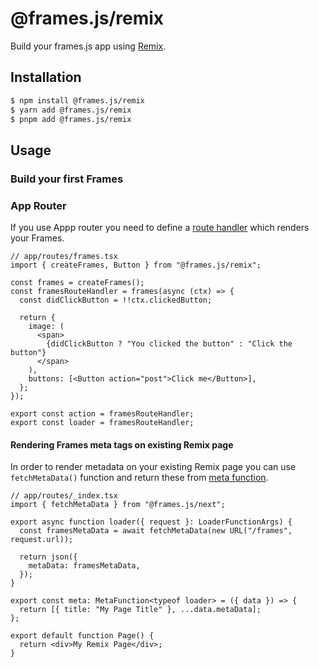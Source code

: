 # @frames.js/remix

Build your frames.js app using [Remix](https://remix.run).

## Installation

```sh
$ npm install @frames.js/remix
$ yarn add @frames.js/remix
$ pnpm add @frames.js/remix
```

## Usage

### Build your first Frames

### App Router

If you use Appp router you need to define a [route handler](https://nextjs.org/docs/app/building-your-application/routing/route-handlers) which renders your Frames.

```tsx
// app/routes/frames.tsx
import { createFrames, Button } from "@frames.js/remix";

const frames = createFrames();
const framesRouteHandler = frames(async (ctx) => {
  const didClickButton = !!ctx.clickedButton;

  return {
    image: (
      <span>
        {didClickButton ? "You clicked the button" : "Click the button"}
      </span>
    ),
    buttons: [<Button action="post">Click me</Button>],
  };
});

export const action = framesRouteHandler;
export const loader = framesRouteHandler;
```

#### Rendering Frames meta tags on existing Remix page

In order to render metadata on your existing Remix page you can use `fetchMetaData()` function and return these from [meta function](https://remix.run/docs/en/main/route/meta#data).

```tsx
// app/routes/_index.tsx
import { fetchMetaData } from "@frames.js/next";

export async function loader({ request }: LoaderFunctionArgs) {
  const framesMetaData = await fetchMetaData(new URL("/frames", request.url));

  return json({
    metaData: framesMetaData,
  });
}

export const meta: MetaFunction<typeof loader> = ({ data }) => {
  return [{ title: "My Page Title" }, ...data.metaData];
};

export default function Page() {
  return <div>My Remix Page</div>;
}
```
